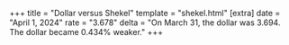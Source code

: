 +++
title = "Dollar versus Shekel"
template = "shekel.html"
[extra]
date = "April  1, 2024"
rate = "3.678"
delta = "On March 31, the dollar was 3.694. The dollar became 0.434% weaker."
+++
